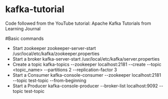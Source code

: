 # kafka-tutorial
Code followed from the YouTube tutorial: Apache Kafka Tutorials from Learning Journal

#Basic commands
- Start zookeeper
zookeeper-server-start /usr/local/etc/kafka/zookeeper.properties
- Start a broker
kafka-server-start /usr/local/etc/kafka/server.properties
- Create a topic
kafka-topics --zookeeper localhost:2181 --create --topic <topic_name> --partitions 2 --replication-factor 3
- Start a Consumer
kafka-console-consumer --zookeeper localhost:2181 --topic test-topic --from-beginning
- Start a Producer
kafka-console-producer --broker-list localhost:9092 --topic test-topic
